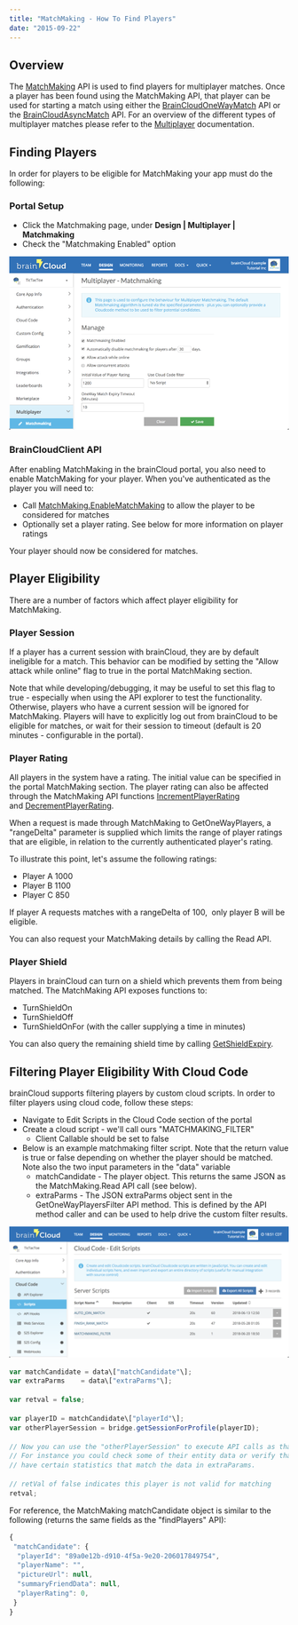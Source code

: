 ```yaml
---
title: "MatchMaking - How To Find Players"
date: "2015-09-22"
---
```


## Overview

The [MatchMaking](/api/capi/matchmaking) API is used to find players for multiplayer matches. Once a player has been found using the MatchMaking API, that player can be used for starting a match using either the [BrainCloudOneWayMatch](/api/capi/oneway) API or the [BrainCloudAsyncMatch](/api/capi/asyncmatch) API. For an overview of the different types of multiplayer matches please refer to the [Multiplayer](/learn/key-concepts/multiplayer/) documentation.

## Finding Players

In order for players to be eligible for MatchMaking your app must do the following:

### Portal Setup

- Click the Matchmaking page, under **Design | Multiplayer | Matchmaking**
- Check the "Matchmaking Enabled" option

[![](images/2018-06-20_19-47-01.png)](images/2018-06-20_19-47-01.png)

### BrainCloudClient API

After enabling MatchMaking in the brainCloud portal, you also need to enable MatchMaking for your player. When you've authenticated as the player you will need to:

- Call [MatchMaking.EnableMatchMaking](/api/capi/matchmaking/enablematchmaking) to allow the player to be considered for matches
- Optionally set a player rating. See below for more information on player ratings

Your player should now be considered for matches.

## Player Eligibility

There are a number of factors which affect player eligibility for MatchMaking.

### Player Session

If a player has a current session with brainCloud, they are by default ineligible for a match. This behavior can be modified by setting the "Allow attack while online" flag to true in the portal MatchMaking section.

Note that while developing/debugging, it may be useful to set this flag to true - especially when using the API explorer to test the functionality. Otherwise, players who have a current session will be ignored for MatchMaking. Players will have to explicitly log out from brainCloud to be eligible for matches, or wait for their session to timeout (default is 20 minutes - configurable in the portal).

### Player Rating

All players in the system have a rating. The initial value can be specified in the portal MatchMaking section. The player rating can also be affected through the MatchMaking API functions [IncrementPlayerRating](/api/capi/matchmaking/incrementplayerrating) and [DecrementPlayerRating](/api/capi/matchmaking/decrementplayerrating).

When a request is made through MatchMaking to GetOneWayPlayers, a "rangeDelta" parameter is supplied which limits the range of player ratings that are eligible, in relation to the currently authenticated player's rating.

To illustrate this point, let's assume the following ratings:

- Player A 1000
- Player B 1100
- Player C 850

If player A requests matches with a rangeDelta of 100,  only player B will be eligible.

You can also request your MatchMaking details by calling the Read API.

### Player Shield

Players in brainCloud can turn on a shield which prevents them from being matched. The MatchMaking API exposes functions to:

- TurnShieldOn
- TurnShieldOff
- TurnShieldOnFor (with the caller supplying a time in minutes)

You can also query the remaining shield time by calling [GetShieldExpiry](/api/capi/matchmaking/getshieldexpiry).

## Filtering Player Eligibility With Cloud Code

brainCloud supports filtering players by custom cloud scripts. In order to filter players using cloud code, follow these steps:

- Navigate to Edit Scripts in the Cloud Code section of the portal
- Create a cloud script - we'll call ours "MATCHMAKING\_FILTER"
    - Client Callable should be set to false
- Below is an example matchmaking filter script. Note that the return value is true or false depending on whether the player should be matched. Note also the two input parameters in the "data" variable
    - matchCandidate - The player object. This returns the same JSON as the MatchMaking.Read API call (see below).
    - extraParms - The JSON extraParms object sent in the GetOneWayPlayersFilter API method. This is defined by the API method caller and can be used to help drive the custom filter results.

[![](images/2018-06-20_19-51-23.png)](images/2018-06-20_19-51-23.png)
```js
var matchCandidate = data\["matchCandidate"\];
var extraParms    = data\["extraParms"\];

var retval = false;

var playerID = matchCandidate\["playerId"\];
var otherPlayerSession = bridge.getSessionForProfile(playerID);

// Now you can use the "otherPlayerSession" to execute API calls as that user.
// For instance you could check some of their entity data or verify that they
// have certain statistics that match the data in extraParams.

// retVal of false indicates this player is not valid for matching
retval;
```
For reference, the MatchMaking matchCandidate object is similar to the following (returns the same fields as the "findPlayers" API):
```js
{
 "matchCandidate": {
  "playerId": "89a0e12b-d910-4f5a-9e20-206017849754",
  "playerName": "",
  "pictureUrl": null,
  "summaryFriendData": null,
  "playerRating": 0,
 }
}
```